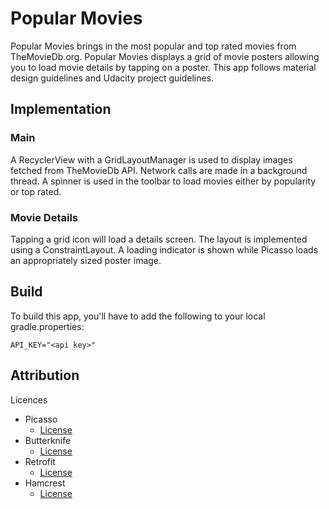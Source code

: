# Popular Movies

Popular Movies brings in the most popular and top rated movies from TheMovieDb.org. Popular Movies displays a grid of movie posters allowing you to load movie details by tapping on a poster. This app follows material design guidelines and Udacity project guidelines.

Implementation
----
### Main
A RecyclerView with a GridLayoutManager is used to display images fetched from TheMovieDb API. Network calls are made in a background thread. A spinner is used in the toolbar to load movies either by popularity or top rated.

### Movie Details
Tapping a grid icon will load a details screen. The layout is implemented using a ConstraintLayout. A loading indicator is shown while Picasso loads an appropriately sized poster image.

Build
-----
To build this app, you'll have to add the following to your local gradle.properties:

`API_KEY="<api key>"`

Attribution
-----
Licences

- Picasso
  - [License](https://github.com/square/picasso/blob/master/LICENSE.txt)
- Butterknife
  - [License](https://github.com/JakeWharton/butterknife/blob/master/LICENSE.txt)
- Retrofit
  - [License](https://square.github.io/retrofit/#license)
- Hamcrest
  - [License](http://hamcrest.org/)
